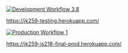 [![Development Workflow 3.8](https://github.com/joshuakaisar/is218-project4/actions/workflows/dev.yml/badge.svg)](https://github.com/joshuakaisar/is218-project4/actions/workflows/dev.yml)

https://jk259-testing.herokuapp.com/

[![Production Workflow 1](https://github.com/joshuakaisar/is218-project4/actions/workflows/prod.yml/badge.svg)](https://github.com/joshuakaisar/is218-project4/actions/workflows/prod.yml)

https://jk259-is218-final-prod.herokuapp.com/